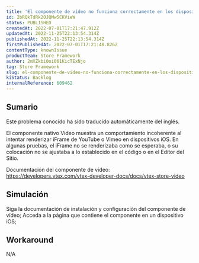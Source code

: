 ```yaml
---
title: 'El componente de vídeo no funciona correctamente en los dispositivos iOS'
id: 2bRQkTdRk2OJQMw5CKVieW
status: PUBLISHED
createdAt: 2022-07-01T17:21:47.912Z
updatedAt: 2022-11-25T22:13:54.314Z
publishedAt: 2022-11-25T22:13:54.314Z
firstPublishedAt: 2022-07-01T17:21:48.826Z
contentType: knownIssue
productTeam: Store Framework
author: 2mXZkbi0oi061KicTExNjo
tag: Store Framework
slug: el-componente-de-video-no-funciona-correctamente-en-los-dispositivos-ios
kiStatus: Backlog
internalReference: 609462
---
```


## Sumario

<div class="alert alert-info">
  <p>Este problema conocido ha sido traducido automáticamente del inglés.</p>
</div>


El componente nativo Video muestra un comportamiento incoherente al intentar renderizar iFrame de YouTube o Vimeo en dispositivos iOS. En algunas pruebas, el iFrame no se renderizaba como se esperaba, o su colocación no se ajustaba a lo establecido en el código o en el Editor del Sitio.

Documentación del componente de vídeo:
https://developers.vtex.com/vtex-developer-docs/docs/vtex-store-video



## Simulación


Siga la documentación de instalación y configuración del componente de vídeo;
Acceda a la página que contiene el componente en un dispositivo iOS;



## Workaround


N/A

